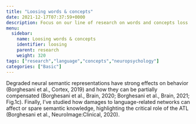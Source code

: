 ```yaml
---
title: "Loosing words & concepts"
date: 2021-12-17T07:37:59+0000
description: Focus on our line of research on words and concepts loss
menu:
  sidebar:
    name: Loosing words & concepts
    identifier: loosing
    parent: research
    weight: 320
tags: ["research","language","concepts","neuropsychology"]
categories: ["Basic"]
---
```


Degraded neural semantic representations have strong effects on behavior (Borghesani et al., Cortex, 2019) and how they can be partially compensated (Borghesani et al., Brain, 2020; Borghesani et al., Brain, 2021; Fig.1c). Finally, I’ve studied how damages to language-related networks can affect or spare semantic knowledge, highlighting the critical role of the ATL (Borghesani et al., NeuroImage:Clinical, 2020).